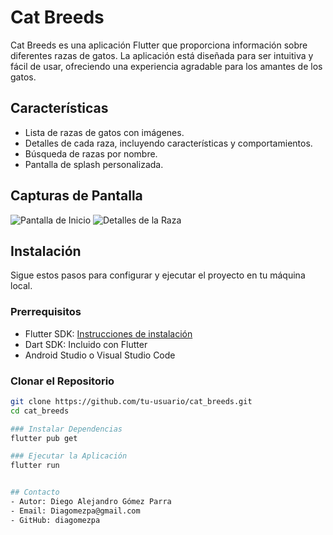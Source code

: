 # Cat Breeds

Cat Breeds es una aplicación Flutter que proporciona información sobre diferentes razas de gatos. La aplicación está diseñada para ser intuitiva y fácil de usar, ofreciendo una experiencia agradable para los amantes de los gatos.

## Características

- Lista de razas de gatos con imágenes.
- Detalles de cada raza, incluyendo características y comportamientos.
- Búsqueda de razas por nombre.
- Pantalla de splash personalizada.

## Capturas de Pantalla

![Pantalla de Inicio](assets/screenshots/home.png)
![Detalles de la Raza](assets/screenshots/details.png)

## Instalación

Sigue estos pasos para configurar y ejecutar el proyecto en tu máquina local.

### Prerrequisitos

- Flutter SDK: [Instrucciones de instalación](https://flutter.dev/docs/get-started/install)
- Dart SDK: Incluido con Flutter
- Android Studio o Visual Studio Code


### Clonar el Repositorio

```sh
git clone https://github.com/tu-usuario/cat_breeds.git
cd cat_breeds

### Instalar Dependencias 
flutter pub get

### Ejecutar la Aplicación
flutter run


## Contacto
- Autor: Diego Alejandro Gómez Parra
- Email: Diagomezpa@gmail.com
- GitHub: diagomezpa

